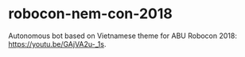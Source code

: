 # robocon-nem-con-2018

Autonomous bot based on Vietnamese theme for ABU Robocon 2018: https://youtu.be/GAjVA2u-_1s.
